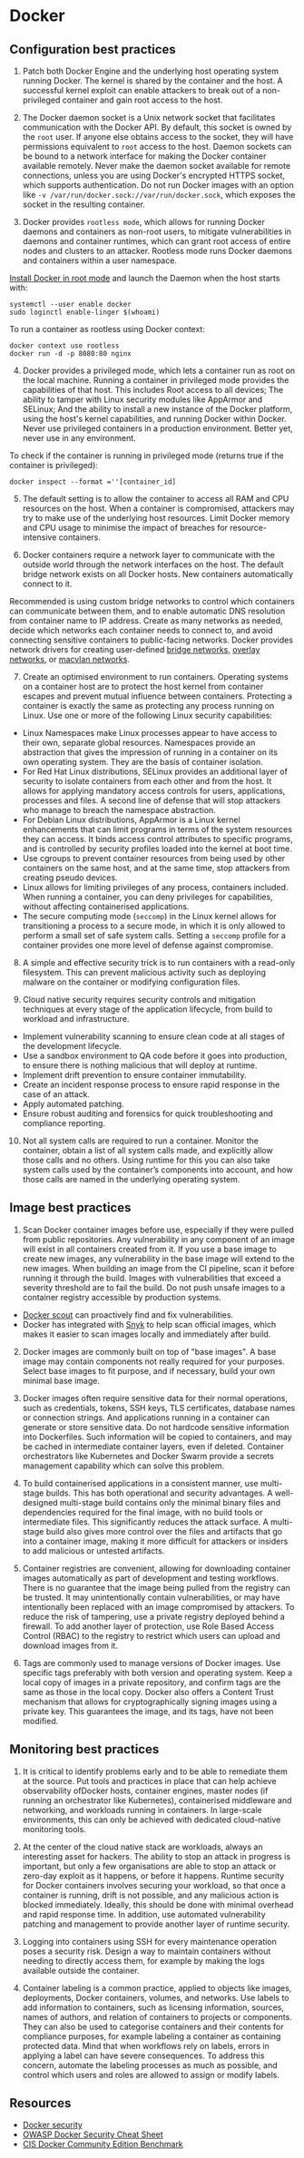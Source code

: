 # Docker

## Configuration best practices

1. Patch both Docker Engine and the underlying host operating system running Docker. The kernel is shared by the container and the host. A successful kernel exploit can enable attackers to break out of a non-privileged container and gain root access to the host.

2. The Docker daemon socket is a Unix network socket that facilitates communication with the Docker API. By default, this socket is owned by the `root` user. If anyone else obtains access to the socket, they will have permissions equivalent to `root` access to the host. Daemon sockets can be bound to a network interface for making the Docker container available remotely. Never make the daemon socket available for remote connections, unless you are using Docker's encrypted HTTPS socket, which supports authentication. Do not run Docker images with an option like `-v /var/run/docker.sock://var/run/docker.sock`, which exposes the socket in the resulting container.

3. Docker provides `rootless mode`, which allows for running Docker daemons and containers as non-root users, to mitigate vulnerabilities in daemons and container runtimes, which can grant root access of entire nodes and clusters to an attacker. Rootless mode runs Docker daemons and containers within a user namespace.

[Install Docker in root mode](https://docs.docker.com/engine/security/rootless/) and launch the Daemon when the host starts with:

```text
systemctl --user enable docker
sudo loginctl enable-linger $(whoami)
```

To run a container as rootless using Docker context:

```text
docker context use rootless
docker run -d -p 8080:80 nginx
```

4. Docker provides a privileged mode, which lets a container run as root on the local machine. Running a container in privileged mode provides the capabilities of that host. This includes Root access to all devices; The ability to tamper with Linux security modules like AppArmor and SELinux; And the ability to install a new instance of the Docker platform, using the host's kernel capabilities, and running Docker within Docker. Never use privileged containers in a production environment. Better yet, never use in any environment.

To check if the container is running in privileged mode (returns true if the container is privileged):

    docker inspect --format =''[container_id]

5. The default setting is to allow the container to access all RAM and CPU resources on the host. When a container is compromised, attackers may try to make use of the underlying host resources. Limit Docker memory and CPU usage to minimise the impact of breaches for resource-intensive containers. 

6. Docker containers require a network layer to communicate with the outside world through the network interfaces on the host. The default bridge network exists on all Docker hosts. New containers automatically connect to it.

Recommended is using custom bridge networks to control which containers can communicate between them, and to enable automatic DNS resolution from container name to IP address. Create as many networks as needed, decide which networks each container needs to connect to, and avoid connecting sensitive containers to public-facing networks. Docker provides network drivers for creating user-defined [bridge networks](https://docs.docker.com/network/network-tutorial-standalone/), [overlay networks](https://docs.docker.com/network/network-tutorial-overlay/), or [macvlan networks](https://docs.docker.com/network/network-tutorial-macvlan/).

7. Create an optimised environment to run containers. Operating systems on a container host are to protect the host kernel from container escapes and prevent mutual influence between containers. Protecting a container is exactly the same as protecting any process running on Linux. Use one or more of the following Linux security capabilities:

* Linux Namespaces make Linux processes appear to have access to their own, separate global resources. Namespaces provide an abstraction that gives the impression of running in a container on its own operating system. They are the basis of container isolation.
* For Red Hat Linux distributions, SELinux provides an additional layer of security to isolate containers from each other and from the host. It allows for applying mandatory access controls for users, applications, processes and files. A second line of defense that will stop attackers who manage to breach the namespace abstraction.
* For Debian Linux distributions, AppArmor is a Linux kernel enhancements that can limit programs in terms of the system resources they can access. It binds access control attributes to specific programs, and is controlled by security profiles loaded into the kernel at boot time. 
* Use cgroups to prevent container resources from being used by other containers on the same host, and at the same time, stop attackers from creating pseudo devices. 
* Linux allows for limiting privileges of any process, containers included. When running a container, you can deny privileges for capabilities, without affecting containerised applications.
* The secure computing mode (`seccomp`) in the Linux kernel allows for transitioning a process to a secure mode, in which it is only allowed to perform a small set of safe system calls. Setting a `seccomp` profile for a container provides one more level of defense against compromise.

8. A simple and effective security trick is to run containers with a read-only filesystem. This can prevent malicious activity such as deploying malware on the container or modifying configuration files.

9. Cloud native security requires security controls and mitigation techniques at every stage of the application lifecycle, from build to workload and infrastructure. 

* Implement vulnerability scanning to ensure clean code at all stages of the development lifecycle.
* Use a sandbox environment to QA code before it goes into production, to ensure there is nothing malicious that will deploy at runtime. 
* Implement drift prevention to ensure container immutability.
* Create an incident response process to ensure rapid response in the case of an attack.
* Apply automated patching.
* Ensure robust auditing and forensics for quick troubleshooting and compliance reporting.

10. Not all system calls are required to run a container. Monitor the container, obtain a list of all system calls made, and explicitly allow those calls and no others. Using runtime for this you can also take system calls used by the container’s components into account, and how those calls are named in the underlying operating system.

## Image best practices

1. Scan Docker container images before use, especially if they were pulled from public repositories. Any vulnerability in any component of an image will exist in all containers created from it. If you use a base image to create new images, any vulnerability in the base image will extend to the new images. When building an image from the CI pipeline, scan it before running it through the build. Images with vulnerabilities that exceed a severity threshold are to fail the build. Do not push unsafe images to a container registry accessible by production systems. 

* [Docker scout](https://docs.docker.com/scout/) can proactively find and fix vulnerabilities.
* Docker has integrated with [Snyk](https://snyk.io/learn/docker-security-scanning/) to help scan official images, which makes it easier to scan images locally and immediately after build.

2. Docker images are commonly built on top of "base images". A base image may contain components not really required for your purposes. Select base images to fit purpose, and if necessary, build your own minimal base image.

3. Docker images often require sensitive data for their normal operations, such as credentials, tokens, SSH keys, TLS certificates, database names or connection strings. And applications running in a container can generate or store sensitive data. Do not hardcode sensitive information into Dockerfiles. Such information will be copied to containers, and may be cached in intermediate container layers, even if deleted. Container orchestrators like Kubernetes and Docker Swarm provide a secrets management capability which can solve this problem. 

4. To build containerised applications in a consistent manner, use multi-stage builds. This has both operational and security advantages. A well-designed multi-stage build contains only the minimal binary files and dependencies required for the final image, with no build tools or intermediate files. This significantly reduces the attack surface. A multi-stage build also gives more control over the files and artifacts that go into a container image, making it more difficult for attackers or insiders to add malicious or untested artifacts.

5. Container registries are convenient, allowing for downloading container images automatically as part of development and testing workflows. There is no guarantee that the image being pulled from the registry can be trusted. It may unintentionally contain vulnerabilities, or may have intentionally been replaced with an image compromised by attackers. To reduce the risk of tampering, use a private registry deployed behind a firewall. To add another layer of protection, use Role Based Access Control (RBAC) to the registry to restrict which users can upload and download images from it.

6. Tags are commonly used to manage versions of Docker images. Use specific tags preferably with both version and operating system. Keep a local copy of images in a private repository, and confirm tags are the same as those in the local copy. Docker also offers a Content Trust mechanism that allows for cryptographically signing images using a private key. This guarantees the image, and its tags, have not been modified. 

## Monitoring best practices

1. It is critical to identify problems early and to be able to remediate them at the source. Put tools and practices in place that can help achieve observability ofDocker hosts, container engines, master nodes (if running an orchestrator like Kubernetes), containerised middleware and networking, and workloads running in containers. In large-scale environments, this can only be achieved with dedicated cloud-native monitoring tools.

2. At the center of the cloud native stack are workloads, always an interesting asset for hackers. The ability to stop an attack in progress is important, but only a few organisations are able to stop an attack or zero-day exploit as it happens, or before it happens. Runtime security for Docker containers involves securing your workload, so that once a container is running, drift is not possible, and any malicious action is blocked immediately. Ideally, this should be done with minimal overhead and rapid response time. In addition, use automated vulnerability patching and management to provide another layer of runtime security.

3. Logging into containers using SSH for every maintenance operation poses a security risk. Design a way to maintain containers without needing to directly access them, for example by making the logs available outside the container. 

4. Container labeling is a common practice, applied to objects like images, deployments, Docker containers, volumes, and networks. Use labels to add information to containers, such as licensing information, sources, names of authors, and relation of containers to projects or components. They can also be used to categorise containers and their contents for compliance purposes, for example labeling a container as containing protected data. Mind that when workflows rely on labels, errors in applying a label can have severe consequences. To address this concern, automate the labeling processes as much as possible, and control which users and roles are allowed to assign or modify labels.

## Resources

* [Docker security](https://docs.docker.com/engine/security/)
* [OWASP Docker Security Cheat Sheet](https://cheatsheetseries.owasp.org/cheatsheets/Docker_Security_Cheat_Sheet.html)
* [CIS Docker Community Edition Benchmark](https://www.cisecurity.org/benchmark/docker)